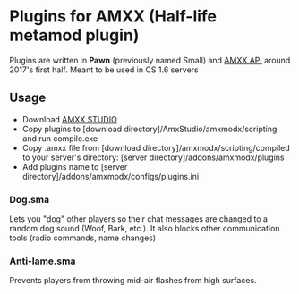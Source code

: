 # Plugins for AMXX (Half-life metamod plugin)
Plugins are written in **Pawn** (previously named Small) and [AMXX API](https://www.amxmodx.org/api/) around 2017's first half. Meant to be used in CS 1.6 servers

## Usage
* Download [AMXX STUDIO](http://www.amxmodx.org/downloads.php)
* Copy plugins to [download directory]/AmxStudio/amxmodx/scripting and run compile.exe
* Copy .amxx file from [download directory]/amxmodx/scripting/compiled to your server's directory: [server directory]/addons/amxmodx/plugins
* Add plugins name to [server directory]/addons/amxmodx/configs/plugins.ini

### Dog.sma
Lets you "dog" other players so their chat messages are changed to a random dog sound (Woof, Bark, etc.). It also blocks other communication tools (radio commands, name changes)

### Anti-lame.sma
Prevents players from throwing mid-air flashes from high surfaces. 
